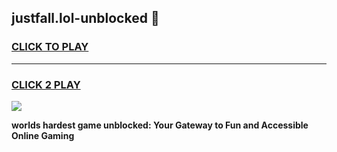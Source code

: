 
## justfall.lol-unblocked 👋
<h3>
<a href="https://premium.freeplayer.one?title=justfall.lol-unblocked&ref=14F">CLICK TO PLAY</a></h3>
<hr>

<h3>
<a href="https://premium.freeplayer.one?title=justfall.lol-unblocked&ref=14F">CLICK 2 PLAY</a>
  
</h3>

<a href="https://premium.freeplayer.one?title=justfall.lol-unblocked&ref=12F/"><img src="https://clearcache.store/games.png"></a>


**worlds hardest game unblocked: Your Gateway to Fun and Accessible Online Gaming**

